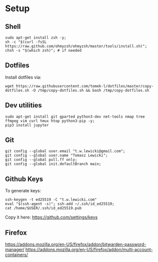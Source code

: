 # Setup


## Shell
```shell
sudo apt-get install zsh -y;
sh -c "$(curl -fsSL https://raw.github.com/ohmyzsh/ohmyzsh/master/tools/install.sh)";
chsh -s "$(which zsh)"; # if needed
```

## Dotfiles
Install dotfiles via:
```shell
wget https://raw.githubusercontent.com/tomek-l/dotfiles/master/copy-dotfiles.sh -O /tmp/copy-dotfiles.sh && bash /tmp/copy-dotfiles.sh
```

## Dev utilities
```shell
sudo apt-get install git gparted python3-dev net-tools nmap tree ffmpeg vim curl tmux htop python3-pip -y;
pip3 install jupyter
```

## Git 

```shell
git config --global user.email "t.w.lewicki@gmail.com";
git config --global user.name "Tomasz Lewicki";
git config --global pull.ff only;
git config --global init.defaultBranch main;
```

## Github Keys

To generate keys:
```
ssh-keygen -t ed25519 -C "t.w.lewicki.com"
eval "$(ssh-agent -s)"; ssh-add ~/.ssh/id_ed25519;
cat /home/$USER/.ssh/id_ed25519.pub
```

Copy it here:
https://github.com/settings/keys


## Firefox

https://addons.mozilla.org/en-US/firefox/addon/bitwarden-password-manager/
https://addons.mozilla.org/en-US/firefox/addon/multi-account-containers/
